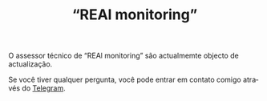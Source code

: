 ﻿---
layout: post-ea

group: Сonselheiro técnico
title: '“REAl monitoring”'
meta: REAl monitoring
logo: real_monitoring.svg
order: 6

category: ea

og: img/og-real-monitoring.jpg

lang: pt
ref: real_monitoring
---

O assessor técnico de “REAl monitoring” são actualmemte objecto de actualização.

Se você tiver qualquer pergunta, você pode entrar em contato comigo através do <a href="https://t.me/chutkoy" target="_blank">Telegram</a>. 
